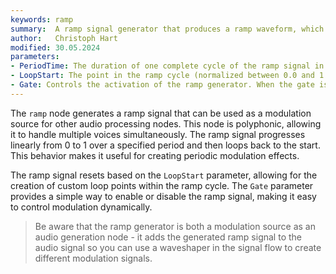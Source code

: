 ```yaml
---
keywords: ramp
summary:  A ramp signal generator that produces a ramp waveform, which can be used as a modulation source in audio effects.
author:   Christoph Hart
modified: 30.05.2024
parameters:
- PeriodTime: The duration of one complete cycle of the ramp signal in milliseconds (range: 0.1 to 1000.0 ms, default: 100.0 ms).
- LoopStart: The point in the ramp cycle (normalized between 0.0 and 1.0) at which the signal will restart (default: 0.0). By adjusting this parameter, you can create non-linear ramp cycles that jump back to an earlier point in the ramp before completing a full cycle. The default value is 0.0.
- Gate: Controls the activation of the ramp generator. When the gate is set to 1, the ramp signal is active and progresses according to the period time. When set to 0, the ramp generator is disabled, and the output remains static. The default value is 1.
---
```


The `ramp` node generates a ramp signal that can be used as a modulation source for other audio processing nodes. This node is polyphonic, allowing it to handle multiple voices simultaneously. The ramp signal progresses linearly from 0 to 1 over a specified period and then loops back to the start. This behavior makes it useful for creating periodic modulation effects.

The ramp signal resets based on the `LoopStart` parameter, allowing for the creation of custom loop points within the ramp cycle. The `Gate` parameter provides a simple way to enable or disable the ramp signal, making it easy to control modulation dynamically.

> Be aware that the ramp generator is both a modulation source as an audio generation node - it adds the generated ramp signal to the audio signal so you can use a waveshaper in the signal flow to create different modulation signals.